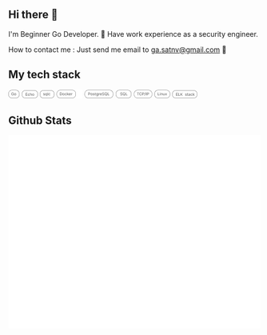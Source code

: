 ## Hi there :wave:

I'm Beginner Go Developer. :mount_fuji: 
Have work experience as a security engineer.

How to contact me : Just send me email to ga.satnv@gmail.com :e-mail:

## My tech stack
![Skill](https://github.com/galazat/galazat/blob/master/img/Go.png)
![Skill](https://github.com/galazat/galazat/blob/master/img/Echo.png)
![Skill](https://github.com/galazat/galazat/blob/master/img/sqlc.png)
![Skill](https://github.com/galazat/galazat/blob/master/img/Docker.png)
![Skill](https://github.com/galazat/galazat/blob/master/img/PostgreSQL.png)
![Skill](https://github.com/galazat/galazat/blob/master/img/SQL.png)
![Skill](https://github.com/galazat/galazat/blob/master/img/IP.png)
![Skill](https://github.com/galazat/galazat/blob/master/img/Linux.png)
![Skill](https://github.com/galazat/galazat/blob/master/img/SIEM_ELK.png)

## Github Stats
![Metrics](/github-metrics.svg)
